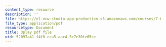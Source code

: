 ```yaml
---
content_type: resource
description: ''
file: https://ol-ocw-studio-app-production.s3.amazonaws.com/courses/7-014-introductory-biology-spring-2005/52097a41f4f0cca5aac45c7e30fe65ce_BhS5s1T1as8.pdf
file_type: application/pdf
resourcetype: Document
title: 3play pdf file
uid: 52097a41-f4f0-cca5-aac4-5c7e30fe65ce
---
```

